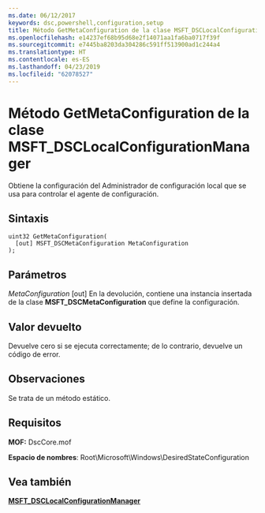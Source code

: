 ```yaml
---
ms.date: 06/12/2017
keywords: dsc,powershell,configuration,setup
title: Método GetMetaConfiguration de la clase MSFT_DSCLocalConfigurationManager
ms.openlocfilehash: e14237ef68b95d68e2f14071aa1fa6ba0717f39f
ms.sourcegitcommit: e7445ba8203da304286c591ff513900ad1c244a4
ms.translationtype: HT
ms.contentlocale: es-ES
ms.lasthandoff: 04/23/2019
ms.locfileid: "62078527"
---
```

# <a name="getmetaconfiguration-method-of-the-msftdsclocalconfigurationmanager-class"></a>Método GetMetaConfiguration de la clase MSFT_DSCLocalConfigurationManager

Obtiene la configuración del Administrador de configuración local que se usa para controlar el agente de configuración.

## <a name="syntax"></a>Sintaxis

```mof
uint32 GetMetaConfiguration(
  [out] MSFT_DSCMetaConfiguration MetaConfiguration
);
```

## <a name="parameters"></a>Parámetros

*MetaConfiguration* \[out\] En la devolución, contiene una instancia insertada de la clase **MSFT_DSCMetaConfiguration** que define la configuración.

## <a name="return-value"></a>Valor devuelto

Devuelve cero si se ejecuta correctamente; de lo contrario, devuelve un código de error.

## <a name="remarks"></a>Observaciones

Se trata de un método estático.

## <a name="requirements"></a>Requisitos

**MOF:** DscCore.mof

**Espacio de nombres**: Root\Microsoft\Windows\DesiredStateConfiguration

## <a name="see-also"></a>Vea también

[**MSFT_DSCLocalConfigurationManager**](msft-dsclocalconfigurationmanager.md)